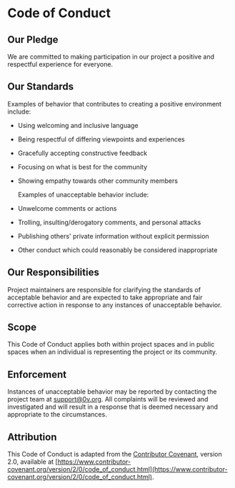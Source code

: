# Code of Conduct


## Our Pledge


We are committed to making participation in our project a positive and respectful experience for everyone.

## Our Standards


Examples of behavior that contributes to creating a positive environment include:


- Using welcoming and inclusive language
- Being respectful of differing viewpoints and experiences
- Gracefully accepting constructive feedback
- Focusing on what is best for the community
- Showing empathy towards other community members

  Examples of unacceptable behavior include:


- Unwelcome comments or actions
- Trolling, insulting/derogatory comments, and personal attacks
- Publishing others' private information without explicit permission
- Other conduct which could reasonably be considered inappropriate


## Our Responsibilities


Project maintainers are responsible for clarifying the standards of acceptable behavior and are expected
to take appropriate and fair corrective action in response to any instances of unacceptable behavior.

## Scope


This Code of Conduct applies both within project spaces and in public spaces when an individual is
representing the project or its community.

## Enforcement


Instances of unacceptable behavior may be reported by contacting the project team at support@0v.org.
All complaints will be reviewed and investigated and will result in a response that is deemed necessary
and appropriate to the circumstances.

## Attribution


This Code of Conduct is adapted from the [Contributor Covenant](https://www.contributor-covenant.org/),
version 2.0, available at
[https://www.contributor-covenant.org/version/2/0/code_of_conduct.html](https://www.contributor-covenant.org/version/2/0/code_of_conduct.html).
